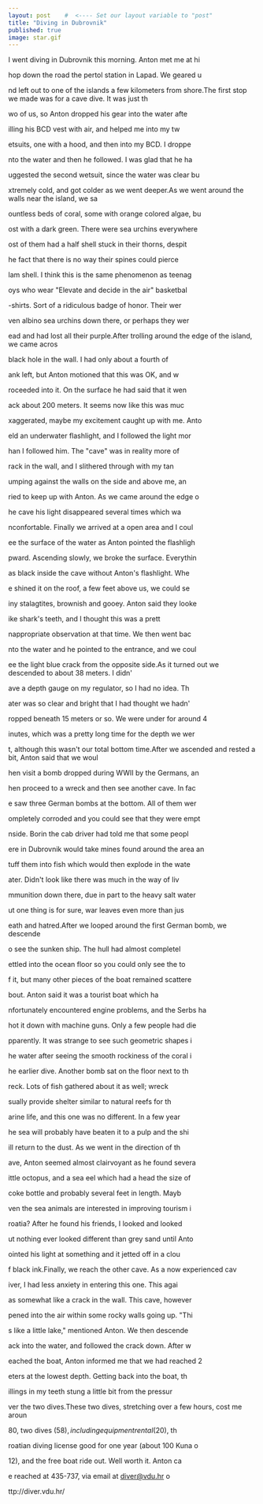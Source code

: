 ```yaml
---
layout: post    #  <---- Set our layout variable to "post"
title: "Diving in Dubrovnik"  
published: true
image: star.gif
---
```


I went diving in Dubrovnik this morning. Anton met me at hi

hop down the road the pertol station in Lapad. We geared u

nd left out to one of the islands a few kilometers from shore.The first stop we made was for a cave dive. It was just th

wo of us, so Anton dropped his gear into the water afte

illing his BCD vest with air, and helped me into my tw

etsuits, one with a hood, and then into my BCD. I droppe

nto the water and then he followed. I was glad that he ha

uggested the second wetsuit, since the water was clear bu

xtremely cold, and got colder as we went deeper.As we went around the walls near the island, we sa

ountless beds of coral, some with orange colored algae, bu

ost with a dark green. There were sea urchins everywhere

ost of them had a half shell stuck in their thorns, despit

he fact that there is no way their spines could pierce 

lam shell. I think this is the same phenomenon as teenag

oys who wear "Elevate and decide in the air" basketbal

-shirts. Sort of a ridiculous badge of honor. Their wer

ven albino sea urchins down there, or perhaps they wer

ead and had lost all their purple.After trolling around the edge of the island, we came acros

 black hole in the wall. I had only about a fourth of 

ank left, but Anton motioned that this was OK, and w

roceeded into it. On the surface he had said that it wen

ack about 200 meters. It seems now like this was muc

xaggerated, maybe my excitement caught up with me. Anto

eld an underwater flashlight, and I followed the light mor

han I followed him. The "cave" was in reality more of 

rack in the wall, and I slithered through with my tan

umping against the walls on the side and above me, an

ried to keep up with Anton. As we came around the edge o

he cave his light disappeared several times which wa

nconfortable. Finally we arrived at a open area and I coul

ee the surface of the water as Anton pointed the flashligh

pward. Ascending slowly, we broke the surface. Everythin

as black inside the cave without Anton's flashlight. Whe

e shined it on the roof, a few feet above us, we could se

iny stalagtites, brownish and gooey. Anton said they looke

ike shark's teeth, and I thought this was a prett

nappropriate observation at that time. We then went bac

nto the water and he pointed to the entrance, and we coul

ee the light blue crack from the opposite side.As it turned out we descended to about 38 meters. I didn'

ave a depth gauge on my regulator, so I had no idea. Th

ater was so clear and bright that I had thought we hadn'

ropped beneath 15 meters or so. We were under for around 4

inutes, which was a pretty long time for the depth we wer

t, although this wasn't our total bottom time.After we ascended and rested a bit, Anton said that we woul

hen visit a bomb dropped during WWII by the Germans, an

hen proceed to a wreck and then see another cave. In fac

e saw three German bombs at the bottom. All of them wer

ompletely corroded and you could see that they were empt

nside. Borin the cab driver had told me that some peopl

ere in Dubrovnik would take mines found around the area an

tuff them into fish which would then explode in the wate

ater. Didn't look like there was much in the way of liv

mmunition down there, due in part to the heavy salt water

ut one thing is for sure, war leaves even more than jus

eath and hatred.After we looped around the first German bomb, we descende

o see the sunken ship. The hull had almost completel

ettled into the ocean floor so you could only see the to

f it, but many other pieces of the boat remained scattere

bout. Anton said it was a tourist boat which ha

nfortunately encountered engine problems, and the Serbs ha

hot it down with machine guns. Only a few people had die

pparently. It was strange to see such geometric shapes i

he water after seeing the smooth rockiness of the coral i

he earlier dive. Another bomb sat on the floor next to th

reck. Lots of fish gathered about it as well; wreck

sually provide shelter similar to natural reefs for th

arine life, and this one was no different. In a few year

he sea will probably have beaten it to a pulp and the shi

ill return to the dust. As we went in the direction of th

ave, Anton seemed almost clairvoyant as he found severa

ittle octopus, and a sea eel which had a head the size of 

 coke bottle and probably several feet in length. Mayb

ven the sea animals are interested in improving tourism i

roatia? After he found his friends, I looked and looked

ut nothing ever looked different than grey sand until Anto

ointed his light at something and it jetted off in a clou

f black ink.Finally, we reach the other cave. As a now experienced cav

iver, I had less anxiety in entering this one. This agai

as somewhat like a crack in the wall. This cave, however

pened into the air within some rocky walls going up. "Thi

s like a little lake," mentioned Anton. We then descende

ack into the water, and followed the crack down. After w

eached the boat, Anton informed me that we had reached 2

eters at the lowest depth. Getting back into the boat, th

illings in my teeth stung a little bit from the pressur

ver the two dives.These two dives, stretching over a few hours, cost me aroun

80, two dives ($58), including equipment rental ($20), th

roatian diving license good for one year (about 100 Kuna o

12), and the free boat ride out. Well worth it. Anton ca

e reached at 435-737, via email at diver@vdu.hr o

ttp://diver.vdu.hr/
